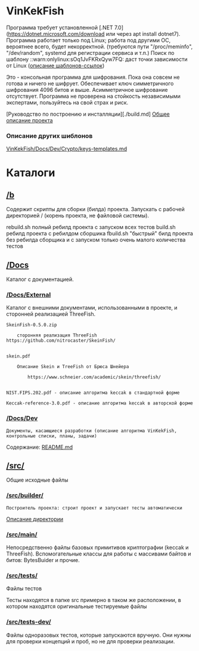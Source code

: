 # VinKekFish

Программа требует установленной [.NET 7.0](https://dotnet.microsoft.com/download или через apt install dotnet7).
Программа работает только под Linux; работа под другими ОС, вероятнее всего, будет некорректной.
(требуются пути "/proc/meminfo", "/dev/random", systemd для регистрации сервиса и т.п.)
    Поиск по шаблону ::warn:onlylinux:sOq1JvFKRxQyw7FQ: даст точки зависимости от Linux ([описание шаблонов-ссылок](./Docs/Dev/Crypto/keys-templates.md))

Это - консольная программа для шифрования. Пока она совсем не готова и ничего не шифрует.
Обеспечивает ключ симметричного шифрования 4096 битов и выше. Асимметричное шифрование отсутствует.
Программа не проверена на стойкость независимыми экспертами, пользуйтесь на свой страх и риск.


[Руководство по построению и инсталляции][./build.md]
[Общее описание проекта](https://github.com/VinKekFish)



### Описание других шиблонов

[VinKekFish/Docs/Dev/Crypto/keys-templates.md](./Docs/Dev/Crypto/keys-templates.md)

# Каталоги


## [/b](/b)
Содержит скрипты для сборки (билда) проекта. Запускать с рабочей директорией / (корень проекта, не файловой системы).

rebuild.sh
            полный ребилд проекта с запуском всех тестов
build.sh 
            ребилд проекта с ребилдом сборшика
fbuild.sh
            "быстрый" билд проекта без ребилда сборщика и с запуском только очень малого количества тестов


## [/Docs](Docs)

Каталог с документацией.

### [/Docs/External](Docs/External)

Каталог с внешними документами, использованными в проекте, и сторонней реализацией ThreeFish.

    SkeinFish-0.5.0.zip

        сторонняя реализация ThreeFish https://github.com/nitrocaster/SkeinFish/


    skein.pdf

        Описание Skein и TreeFish от Брюса Шнейера

            https://www.schneier.com/academic/skein/threefish/


    NIST.FIPS.202.pdf - описание алгоритма keccak в стандартной форме

    Keccak-reference-3.0.pdf - описание алгоритма keccak в авторской форме


### [/Docs/Dev](Docs/Dev)
    
	Документы, касающиеся разработки (описание алгоритма VinKekFish, контрольные списки, планы, задачи)

Содержание: [README.md](./Docs/Dev/README.md)


## [/src/](src)

Общие исходные файлы

### [/src/builder/](src/builder/)
	Построитель проекта: строит проект и запускает тесты автоматически
[Описание директории](src/builder/README.md)

### [/src/main/](src/main/README.md)
Непосредственно файлы базовых примитивов криптографии (keccak и ThreeFish).
Вспомогательные классы для работы с массивами байтов и битов: BytesBuider и прочие.

### [/src/tests/](src/tests/)
Файлы тестов

Тесты находятся в папке src примерно в таком же расположении, в котором находятся оригинальные тестируемые файлы

### [/src/tests-dev/](src/tests-dev/)
Файлы одноразовых тестов, которые запускаются вручную. Они нужны для проверки концепций и проб, но не для проверки реализации.
